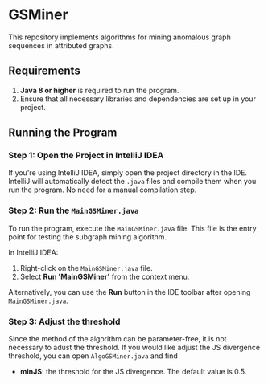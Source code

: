 # GSMiner

This repository implements algorithms for mining anomalous graph sequences in attributed graphs. 

## Requirements

1. **Java 8 or higher** is required to run the program.
2. Ensure that all necessary libraries and dependencies are set up in your project.

## Running the Program

### Step 1: Open the Project in IntelliJ IDEA

If you're using IntelliJ IDEA, simply open the project directory in the IDE. IntelliJ will automatically detect the `.java` files and compile them when you run the program. No need for a manual compilation step.

### Step 2: Run the `MainGSMiner.java`

To run the program, execute the `MainGSMiner.java` file. This file is the entry point for testing the subgraph mining algorithm.

In IntelliJ IDEA:
1. Right-click on the `MainGSMiner.java` file.
2. Select **Run 'MainGSMiner'** from the context menu.

Alternatively, you can use the **Run** button in the IDE toolbar after opening `MainGSMiner.java`.

  ### Step 3: Adjust the threshold

Since the method of the algorithm can be parameter-free, it is not necessary to adust the threshold. If you would like adjust the JS divergence threshold, you can open `AlgoGSMiner.java` and find

- **minJS**: the threshold for the JS divergence. The default value is 0.5.

